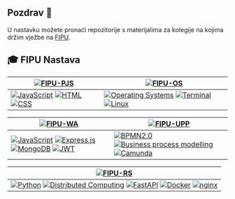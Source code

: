 ## Pozdrav 👋

U nastavku možete pronaći repozitorije s materijalima za kolegije na kojima držim vježbe na [FIPU](https://fipu.unipu.hr/).

## 🎓 FIPU Nastava

| [![FIPU-PJS](https://github-readme-stats.vercel.app/api/pin/?username=lukablaskovic&repo=FIPU-PJS)](https://github.com/lukablaskovic/FIPU-PJS) | [![FIPU-OS](https://github-readme-stats.vercel.app/api/pin/?username=lukablaskovic&repo=FIPU-OS)](https://github.com/lukablaskovic/FIPU-OS) |
|---------------------------------------------------------------------------------------------------|---------------------------------------------------------------------------------------------------|
| [![JavaScript](https://img.shields.io/badge/-JavaScript-yellow?style=flat)](https://developer.mozilla.org/en-US/docs/Web/JavaScript) [![HTML](https://img.shields.io/badge/-HTML-orange?style=flat)](https://www.w3schools.com/Html/) [![CSS](https://img.shields.io/badge/-CSS-blue?style=flat)](https://www.w3schools.com/css/) | [![Operating Systems](https://img.shields.io/badge/-Operating%20Systems-blue?style=flat)](https://en.wikipedia.org/wiki/Operating_system) [![Terminal](https://img.shields.io/badge/-Terminal-yellow?style=flat)](https://en.wikipedia.org/wiki/Bash_(Unix_shell)) [![Linux](https://img.shields.io/badge/-Linux-gray?style=flat)](https://www.linux.org/) |

| [![FIPU-WA](https://github-readme-stats.vercel.app/api/pin/?username=lukablaskovic&repo=FIPU-WA)](https://github.com/lukablaskovic/FIPU-WA) | [![FIPU-UPP](https://github-readme-stats.vercel.app/api/pin/?username=lukablaskovic&repo=FIPU-UPP)](https://github.com/lukablaskovic/FIPU-UPP) |
|---------------------------------------------------------------------------------------------------|---------------------------------------------------------------------------------------------------|
| [![JavaScript](https://img.shields.io/badge/-JavaScript-yellow?style=flat)](https://developer.mozilla.org/en-US/docs/Web/JavaScript) [![Express.js](https://img.shields.io/badge/-Express.js-yellow?style=flat)](https://expressjs.com/) [![MongoDB](https://img.shields.io/badge/-MongoDB-darkgreen?style=flat)](https://www.mongodb.com/) [![JWT](https://img.shields.io/badge/-JWT-teal?style=flat)](https://jwt.io/)| [![BPMN2.0](https://img.shields.io/badge/-BPMN2.0-green?style=flat)](https://www.bpmn.org/) [![Business process modelling](https://img.shields.io/badge/-Business%20process%20modelling-blue?style=flat)](https://en.wikipedia.org/wiki/Business_process_modeling) [![Camunda](https://img.shields.io/badge/-Camunda-orange?style=flat)](https://camunda.com/) |

| [![FIPU-RS](https://github-readme-stats.vercel.app/api/pin/?username=lukablaskovic&repo=FIPU-RS)](https://github.com/lukablaskovic/FIPU-RS) |
|---------------------------------------------------------------------------------------------------|
| [![Python](https://img.shields.io/badge/-Python-yellow?style=flat)](https://www.python.org/) [![Distributed Computing](https://img.shields.io/badge/-Distributed%20Computing-purple?style=flat)](https://en.wikipedia.org/wiki/Distributed_computing) [![FastAPI](https://img.shields.io/badge/-FastAPI-darkgreen?style=flat)](https://fastapi.tiangolo.com/) [![Docker](https://img.shields.io/badge/-Docker-blue?style=flat)](https://www.docker.com/) [![nginx](https://img.shields.io/badge/-nginx-darkgreen?style=flat)](https://nginx.org/en/)|
